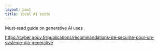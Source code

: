 ```yaml
---
layout: post
title: local AI suite
---
```


Must-read guide on generative AI uses

https://cyber.gouv.fr/publications/recommandations-de-securite-pour-un-systeme-dia-generative